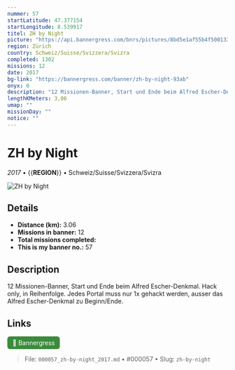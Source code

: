 ```yaml
---
nummer: 57
startLatitude: 47.377154
startLongitude: 8.539917
titel: ZH by Night
picture: "https://api.bannergress.com/bnrs/pictures/8bd5e1af55b4f5001338dd403fd5e007"
region: Zürich
country: Schweiz/Suisse/Svizzera/Svizra
completed: 1302
missions: 12
date: 2017
bg-link: "https://bannergress.com/banner/zh-by-night-93ab"
onyx: 0
description: "12 Missionen-Banner, Start und Ende beim Alfred Escher-Denkmal. Hack only, in Reihenfolge. Jedes Portal muss nur 1x gehackt werden, ausser das Alfred Escher-Denkmal zu Beginn/Ende."
lengthKMeters: 3,06
umap: ""
missionDay: ""
notice: ""
---
```

# ZH by Night

*2017* • {{__REGION__}} • Schweiz/Suisse/Svizzera/Svizra

![ZH by Night](https://api.bannergress.com/bnrs/pictures/8bd5e1af55b4f5001338dd403fd5e007)



## Details
- **Distance (km):** 3.06
- **Missions in banner:** 12
- **Total missions completed:** 
- **This is my banner no.:** 57



## Description
12 Missionen-Banner, Start und Ende beim Alfred Escher-Denkmal. Hack only, in Reihenfolge. Jedes Portal muss nur 1x gehackt werden, ausser das Alfred Escher-Denkmal zu Beginn/Ende.



## Links
<a href="https://bannergress.com/banner/zh-by-night-93ab" target="_blank" style="display:inline-block;margin-right:8px;padding:6px 12px;background:#3c8b3c;color:#fff;text-decoration:none;border-radius:6px;">🔗 Bannergress</a>



> File: `000057_zh-by-night_2017.md` • #000057 • Slug: `zh-by-night`
